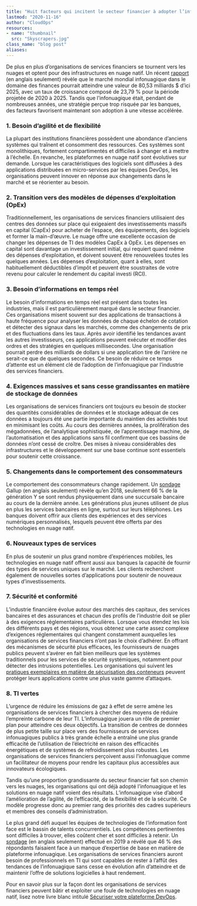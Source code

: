 ```yaml
---
title: "Huit facteurs qui incitent le secteur financier à adopter l’infonuagique"
lastmod: "2020-11-16"
author: "CloudOps"
resources:
- name: "thumbnail"
  src: "Skyscrapers.jpg"
class_name: "blog post"
aliases:
---
```


<p>De plus en plus d’organisations de services financiers se tournent vers les nuages et optent pour des infrastructures en nuage natif. Un récent <a href="https://www.mordorintelligence.com/industry-reports/finance-cloud-market">rapport</a> (en anglais seulement) révèle que le marché mondial infonuagique dans le domaine des finances pourrait atteindre une valeur de 80,53 milliards $ d’ici 2025, avec un taux de croissance composé de 23,79 % pour la période projetée de 2020 à 2025. Tandis que l’infonuagique était, pendant de nombreuses années, une stratégie perçue trop risquée par les banques, des facteurs favorisent maintenant son adoption à une vitesse accélérée.</p>

<h3>1. Besoin d’agilité et de flexibilité</h3>

<p>La plupart des institutions financières possèdent une abondance d’anciens systèmes qui traînent et consomment des ressources. Ces systèmes sont monolithiques, fortement compartimentés et difficiles à changer et à mettre à l’échelle. En revanche, les plateformes en nuage natif sont évolutives sur demande. Lorsque les caractéristiques des logiciels sont diffusées à des applications distribuées en micro-services par les équipes DevOps, les organisations peuvent innover en réponse aux changements dans le marché et se réorienter au besoin.</p>

<h3>2. Transition vers des modèles de dépenses d’exploitation (OpEx)</h3>

<p>Traditionnellement, les organisations de services financiers utilisaient des centres des données sur place qui exigeaient des investissements massifs en capital (CapEx) pour acheter de l’espace, des équipements, des logiciels et former la main-d’œuvre. Le nuage offre une excellente occasion de changer les dépenses de TI des modèles CapEx à OpEx. Les dépenses en capital sont davantage un investissement initial, qui requiert quand même des dépenses d’exploitation, et doivent souvent être renouvelées toutes les quelques années. Les dépenses d’exploitation, quant à elles, sont habituellement déductibles d’impôt et peuvent être soustraites de votre revenu pour calculer le rendement du capital investi (RCI).</p>

<h3>3. Besoin d’informations en temps réel</h3>

<p>Le besoin d’informations en temps réel est présent dans toutes les industries, mais il est particulièrement marqué dans le secteur financier. Ces organisations misent souvent sur des applications de transactions à haute fréquence pour analyser les données de chaque échelon de cotation et détecter des signaux dans les marchés, comme des changements de prix et des fluctuations dans les taux. Après avoir identifié les tendances avant les autres investisseurs, ces applications peuvent exécuter et modifier des ordres et des stratégies en quelques millisecondes. Une organisation pourrait perdre des milliards de dollars si une application tire de l’arrière ne serait-ce que de quelques secondes. Ce besoin de réduire ce temps d’attente est un élément clé de l’adoption de l’infonuagique par l’industrie des services financiers.</p>

<h3>4. Exigences massives et sans cesse grandissantes en matière de stockage de données</h3>

<p>Les organisations de services financiers ont toujours eu besoin de stocker des quantités considérables de données et le stockage adéquat de ces données a toujours été une partie importante du maintien des activités tout en minimisant les coûts. Au cours des dernières années, la prolifération des mégadonnées, de l’analytique sophistiquée, de l’apprentissage machine, de l’automatisation et des applications sans fil confirment que ces bassins de données n’ont cessé de croître. Des mises à niveau considérables des infrastructures et le développement sur une base continue sont essentiels pour soutenir cette croissance.</p>

<h3>5. Changements dans le comportement des consommateurs</h3>

<p>Le comportement des consommateurs change rapidement. Un <a href="https://blog.tierpoint.com/cloud-computing-accelerates-financial-services-growth">sondage</a> Gallup (en anglais seulement) révèle qu’en 2018, seulement 66 % de la génération Y se sont rendus physiquement dans une succursale bancaire au cours de la dernière année. Les générations plus jeunes utilisent de plus en plus les services bancaires en ligne, surtout sur leurs téléphones. Les banques doivent offrir aux clients des expériences et des services numériques personnalisés, lesquels peuvent être offerts par des technologies en nuage natif.</p>

<h3>6. Nouveaux types de services</h3>

<p>En plus de soutenir un plus grand nombre d’expériences mobiles, les technologies en nuage natif offrent aussi aux banques la capacité de fournir des types de services uniques sur le marché. Les clients recherchent également de nouvelles sortes d’applications pour soutenir de nouveaux types d’investissements.</p>

<h3>7. Sécurité et conformité</h3>

<p>L’industrie financière évolue autour des marchés des capitaux, des services bancaires et des assurances et chacun des profils de l’industrie doit se plier à des exigences réglementaires particulières. Lorsque vous étendez les lois des différents pays et des régions, vous obtenez une carte assez complexe d’exigences réglementaires qui changent constamment auxquelles les organisations de services financiers n’ont pas le choix d’adhérer. En offrant des mécanismes de sécurité plus efficaces, les fournisseurs de nuages publics peuvent s’avérer en fait bien meilleurs que les systèmes traditionnels pour les services de sécurité systémiques, notamment pour détecter des intrusions potentielles. Les organisations qui suivent les <a href="https://www.cloudops.com/fr/blog/un-bref-guide-sur-la-securisation-des-conteneurs-a-grande-echelle/">pratiques exemplaires en matière de sécurisation des conteneurs</a> peuvent protéger leurs applications contre une plus vaste gamme d’attaques.</p>

<h3>8. TI vertes</h3>

<p>L’urgence de réduire les émissions de gaz à effet de serre amène les organisations de services financiers à chercher des moyens de réduire l’empreinte carbone de leur TI. L’infonuagique jouera un rôle de premier plan pour atteindre ces deux objectifs. La transition de centres de données de plus petite taille sur place vers des fournisseurs de services infonuagiques publics à très grande échelle a entraîné une plus grande efficacité de l’utilisation de l’électricité en raison des efficacités énergétiques et de systèmes de refroidissement plus robustes. Les organisations de services financiers perçoivent aussi l’infonuagique comme un facilitateur de moyens pour rendre les capitaux plus accessibles aux innovateurs écologiques.</p>

<p>Tandis qu’une proportion grandissante du secteur financier fait son chemin vers les nuages, les organisations qui ont déjà adopté l’infonuagique et les solutions en nuage natif voient des résultats. L’infonuagique vise d’abord l’amélioration de l’agilité, de l’efficacité, de la flexibilité et de la sécurité. Ce modèle progresse donc au premier rang des priorités des cadres supérieurs et membres des conseils d’administration.</p>

<p>Le plus grand défi auquel les équipes de technologies de l’information font face est le bassin de talents concurrentiels. Les compétences pertinentes sont difficiles à trouver, elles coûtent cher et sont difficiles à retenir. Un <a href="https://www.information-age.com/downloads/multi-cloud-fundamental-to-financial-services-transformation/">sondage</a> (en anglais seulement) effectué en 2019 a révélé que 46 % des répondants faisaient face à un manque d’expertise de base en matière de plateforme infonuagique. Les organisations de services financiers auront besoin de professionnels en TI qui sont capables de rester à l’affût des tendances de l’infonuagique sans cesse en évolution afin d’atteindre et de maintenir l’offre de solutions logicielles à haut rendement.</p>

<p>Pour en savoir plus sur la façon dont les organisations de services financiers peuvent bâtir et exploiter une foule de technologies en nuage natif, lisez notre livre blanc intitulé <a href="https://www.cloudops.com/fr/resources/white-papers/securing-devops-platform-enterprise/">Sécuriser votre plateforme DevOps</a>.</p>